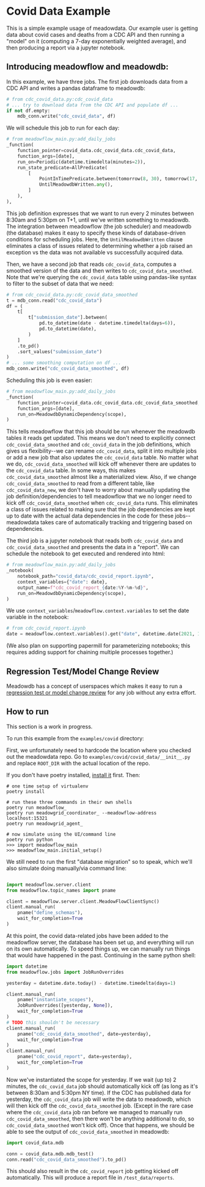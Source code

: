 # Covid Data Example
This is a simple example usage of meadowdata. Our example user is getting data about
covid cases and deaths from a CDC API and then running a "model" on it (computing a
7-day exponentially weighted average), and then producing a report via a jupyter
notebook.

## Introducing meadowflow and meadowdb:

In this example, we have three jobs. The first job downloads data from a CDC API and
writes a pandas dataframe to meadowdb: 

```python
# from cdc_covid_data.py:cdc_covid_data
# ... try to download data from the CDC API and populate df ...
if not df.empty:
    mdb_conn.write("cdc_covid_data", df)
```

We will schedule this job to run for each day:

```python
# from meadowflow_main.py:add_daily_jobs
_function(
    function_pointer=covid_data.cdc_covid_data.cdc_covid_data,
    function_args=[date],
    run_on=Periodic(datetime.timedelta(minutes=2)),
    run_state_predicate=AllPredicate(
        [
            PointInTimePredicate.between(tomorrow(8, 30), tomorrow(17, 30)),
            UntilMeadowdbWritten.any(),
        ]
    ),
),
```

This job definition expresses that we want to run every 2 minutes between 8:30am and
5:30pm on T+1, until we've written something to meadowdb. The integration between
meadowflow (the job scheduler) and meadowdb (the database) makes it easy to specify
these kinds of database-driven conditions for scheduling jobs. Here, the
`UntilMeadowdbWritten` clause eliminates a class of issues related to determining
whether a job raised an exception vs the data was not available vs successfully acquired
data.

Then, we have a second job that reads `cdc_covid_data`, computes a smoothed version of
the data and then writes to `cdc_covid_data_smoothed`. Note that we're querying the
`cdc_covid_data` table using pandas-like syntax to filter to the subset of data that we
need:

```python
# from cdc_covid_data.py:cdc_covid_data_smoothed
t = mdb_conn.read("cdc_covid_data")
df = (
    t[
        t["submission_date"].between(
            pd.to_datetime(date - datetime.timedelta(days=6)),
            pd.to_datetime(date),
        )
    ]
    .to_pd()
    .sort_values("submission_date")
)
# ... some smoothing computation on df ...
mdb_conn.write("cdc_covid_data_smoothed", df)
```

Scheduling this job is even easier:

```python
# from meadowflow_main.py:add_daily_jobs
_function(
    function_pointer=covid_data.cdc_covid_data.cdc_covid_data_smoothed,
    function_args=[date],
    run_on=MeadowdbDynamicDependency(scope),
)
```

This tells meadowflow that this job should be run whenever the meadowdb tables it reads
get updated. This means we don't need to explicitly connect `cdc_covid_data_smoothed`
and `cdc_covid_data` in the job definitions, which gives us flexibility--we can rename
`cdc_covid_data`, split it into multiple jobs or add a new job that also updates the
`cdc_covid_data` table. No matter what we do, `cdc_covid_data_smoothed` will kick off
whenever there are updates to the `cdc_covid_data` table. In some ways, this makes
`cdc_covid_data_smoothed` almost like a materialized view. Also, if we change
`cdc_covid_data_smoothed` to read from a different table, like `cdc_covid_data_new`, we
don't have to worry about manually updating the job definition/dependencies to tell
meadowflow that we no longer need to kick off `cdc_covid_data_smoothed` when
`cdc_covid_data` runs. This eliminates a class of issues related to making sure that the
job dependencies are kept up to date with the actual data dependencies in the code for
these jobs--meadowdata takes care of automatically tracking and triggering based on
dependencies.

The third job is a jupyter notebook that reads both `cdc_covid_data` and
`cdc_covid_data_smoothed` and presents the data in a "report". We can schedule the
notebook to get executed and rendered into html:

```python
# from meadowflow_main.py:add_daily_jobs
_notebook(
    notebook_path="covid_data/cdc_covid_report.ipynb",
    context_variables={"date": date},
    output_name=f"cdc_covid_report_{date:%Y-%m-%d}",
    run_on=MeadowdbDynamicDependency(scope),
)
```

We use `context_variables`/`meadowflow.context.variables` to set the date variable in
the notebook:

```python
# from cdc_covid_report.ipynb
date = meadowflow.context.variables().get("date", datetime.date(2021, 10, 11))
```

(We also plan on supporting papermill for parameterizing notebooks; this requires adding
support for chaining multiple processes together.)


## Regression Test/Model Change Review
Meadowdb has a concept of userspaces which makes it easy to run a [regression test or
model change review](regression_test.md) for any job without any extra effort.


## How to run
This section is a work in progress.

To run this example from the `examples/covid` directory:

First, we unfortunately need to hardcode the location where you checked out the
meadowdata repo. Go to `examples/covid/covid_data/__init__.py` and replace `ROOT_DIR`
with the actual location of the repo.

If you don't have poetry installed, [install
it](https://python-poetry.org/docs/#installation) first. Then: 

```shell
# one time setup of virtualenv
poetry install

# run these three commands in their own shells
poetry run meadowflow_
poetry run meadowgrid_coordinator_ --meadowflow-address localhost:15321
poetry run meadowgrid_agent_

# now simulate using the UI/command line
poetry run python
>>> import meadowflow_main
>>> meadowflow_main.initial_setup()
```

We still need to run the first "database migration" so to speak, which we'll also
simulate doing manually/via command line:

```python

import meadowflow.server.client
from meadowflow.topic_names import pname

client = meadowflow.server.client.MeadowFlowClientSync()
client.manual_run(
    pname("define_schemas"),
    wait_for_completion=True
)
```

At this point, the covid data-related jobs have been added to the meadowflow server, the
database has been set up, and everything will run on its own automatically. To speed
things up, we can manually run things that would have happened in the past. Continuing
in the same python shell:

```python
import datetime
from meadowflow.jobs import JobRunOverrides

yesterday = datetime.date.today() - datetime.timedelta(days=1)

client.manual_run(
    pname("instantiate_scopes"),
    JobRunOverrides([yesterday, None]),
    wait_for_completion=True
)
# TODO this shouldn't be necessary
client.manual_run(
    pname("cdc_covid_data_smoothed", date=yesterday),
    wait_for_completion=True
)
client.manual_run(
    pname("cdc_covid_report", date=yesterday),
    wait_for_completion=True
)
```

Now we've instantiated the scope for yesterday. If we wait (up to) 2 minutes, the
`cdc_covid_data` job should automatically kick off (as long as it's between 8:30am and
5:30pm NY time). If the CDC has published data for yesterday, the `cdc_covid_data` job
will write the data to meadowdb, which will then kick off the `cdc_covid_data_smoothed`
job. (Except in the rare case where the `cdc_covid_data` job ran before we managed to
manually run `cdc_covid_data_smoothed`, then there won't be anything additional to do,
so `cdc_covid_data_smoothed` won't kick off). Once that happens, we should be able to
see the output of `cdc_covid_data_smoothed` in meadowdb:

```python
import covid_data.mdb

conn = covid_data.mdb.mdb_test()
conn.read("cdc_covid_data_smoothed").to_pd()
```

This should also result in the `cdc_covid_report` job getting kicked off automatically.
This will produce a report file in `/test_data/reports`.
